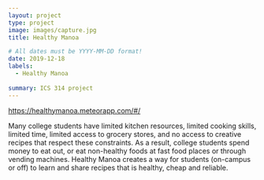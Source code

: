 ```yaml
---
layout: project
type: project
image: images/capture.jpg
title: Healthy Manoa 

# All dates must be YYYY-MM-DD format!
date: 2019-12-18
labels:
  - Healthy Manoa
  
summary: ICS 314 project
---
```

https://healthymanoa.meteorapp.com/#/

Many college students have limited kitchen resources, limited cooking skills, limited time, limited access to grocery stores, and no access to creative recipes that respect these constraints. As a result, college students spend money to eat out, or eat non-healthy foods at fast food places or through vending machines. Healthy Manoa creates a way for students (on-campus or off) to learn and share recipes  that is healthy, cheap and reliable.
